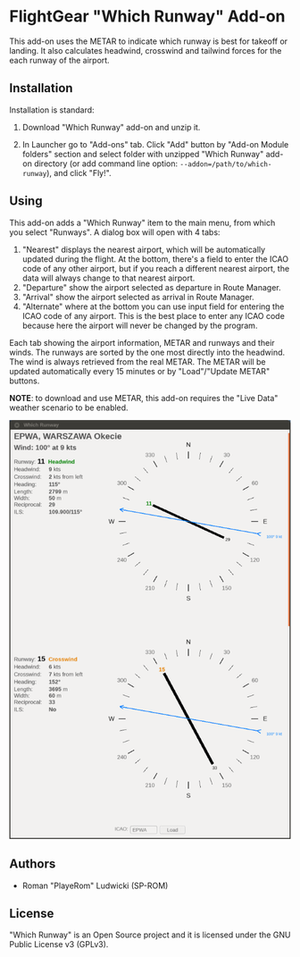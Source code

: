 
FlightGear "Which Runway" Add-on
================================

This add-on uses the METAR to indicate which runway is best for takeoff or landing. It also calculates headwind, crosswind and tailwind forces for the each runway of the airport.

## Installation

Installation is standard:

1. Download "Which Runway" add-on and unzip it.

2. In Launcher go to "Add-ons" tab. Click "Add" button by "Add-on Module folders" section and select folder with unzipped "Which Runway" add-on directory (or add command line option: `--addon=/path/to/which-runway`), and click "Fly!".

## Using

This add-on adds a "Which Runway" item to the main menu, from which you select "Runways". A dialog box will open with 4 tabs:

1. "Nearest" displays the nearest airport, which will be automatically updated during the flight. At the bottom, there's a field to enter the ICAO code of any other airport, but if you reach a different nearest airport, the data will always change to that nearest airport.
2. "Departure" show the airport selected as departure in Route Manager.
3. "Arrival" show the airport selected as arrival in Route Manager.
4. "Alternate" where at the bottom you can use input field for entering the ICAO code of any airport. This is the best place to enter any ICAO code because here the airport will never be changed by the program.

Each tab showing the airport information, METAR and runways and their winds. The runways are sorted by the one most directly into the headwind. The wind is always retrieved from the real METAR. The METAR will be updated automatically every 15 minutes or by "Load"/"Update METAR" buttons.

**NOTE**: to download and use METAR, this add-on requires the "Live Data" weather scenario to be enabled.

![alt which-runway](docs/which-runway.png "Which Runway main window")

## Authors

- Roman "PlayeRom" Ludwicki (SP-ROM)

## License

"Which Runway" is an Open Source project and it is licensed under the GNU Public License v3 (GPLv3).
